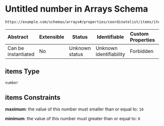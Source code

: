 # Untitled number in Arrays Schema

```txt
https://example.com/schemas/arrays#/properties/coordinatelist/items/items
```




| Abstract            | Extensible | Status         | Identifiable            | Custom Properties | Additional Properties | Access Restrictions | Defined In                                                                             |
| :------------------ | ---------- | -------------- | ----------------------- | :---------------- | --------------------- | ------------------- | -------------------------------------------------------------------------------------- |
| Can be instantiated | No         | Unknown status | Unknown identifiability | Forbidden         | Allowed               | none                | [arrays.schema.json\*](../generated-schemas/arrays.schema.json "open original schema") |

## items Type

`number`

## items Constraints

**maximum**: the value of this number must smaller than or equal to: `10`

**minimum**: the value of this number must greater than or equal to: `0`
